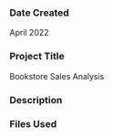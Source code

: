 ###  Date Created

April 2022

###  Project Title 

Bookstore Sales Analysis

###  Description



###  Files Used


